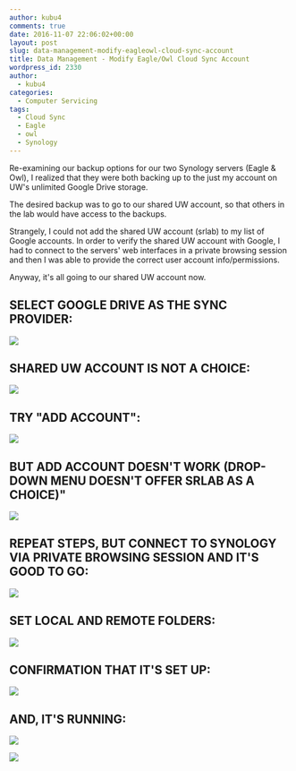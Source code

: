 ```yaml
---
author: kubu4
comments: true
date: 2016-11-07 22:06:02+00:00
layout: post
slug: data-management-modify-eagleowl-cloud-sync-account
title: Data Management - Modify Eagle/Owl Cloud Sync Account
wordpress_id: 2330
author:
  - kubu4
categories:
  - Computer Servicing
tags:
  - Cloud Sync
  - Eagle
  - owl
  - Synology
---
```


Re-examining our backup options for our two Synology servers (Eagle & Owl), I realized that they were both backing up to the just my account on UW's unlimited Google Drive storage.

The desired backup was to go to our shared UW account, so that others in the lab would have access to the backups.

Strangely, I could not add the shared UW account (srlab) to my list of Google accounts. In order to verify the shared UW account with Google, I had to connect to the servers' web interfaces in a private browsing session and then I was able to provide the correct user account info/permissions.

Anyway, it's all going to our shared UW account now.





## SELECT GOOGLE DRIVE AS THE SYNC PROVIDER:





[![](http://eagle.fish.washington.edu/Arabidopsis/Screenshot%202016-11-07%2009.52.08.png)](http://eagle.fish.washington.edu/Arabidopsis/Screenshot%202016-11-07%2009.52.08.png)









## SHARED UW ACCOUNT IS NOT A CHOICE:





[![](http://eagle.fish.washington.edu/Arabidopsis/Screenshot%202016-11-07%2009.52.33.png)](http://eagle.fish.washington.edu/Arabidopsis/Screenshot%202016-11-07%2009.52.33.png)





## TRY "ADD ACCOUNT":





[![](http://eagle.fish.washington.edu/Arabidopsis/Screenshot%202016-11-07%2009.52.46.png)](http://eagle.fish.washington.edu/Arabidopsis/Screenshot%202016-11-07%2009.52.46.png)



## BUT ADD ACCOUNT DOESN'T WORK (DROP-DOWN MENU DOESN'T OFFER SRLAB AS A CHOICE)"





[![](http://eagle.fish.washington.edu/Arabidopsis/Screenshot%202016-11-07%2009.53.11.png)](http://eagle.fish.washington.edu/Arabidopsis/Screenshot%202016-11-07%2009.53.11.png)







## REPEAT STEPS, BUT CONNECT TO SYNOLOGY VIA PRIVATE BROWSING SESSION AND IT'S GOOD TO GO:



[![](http://eagle.fish.washington.edu/Arabidopsis/Screenshot_2016-11-07_10_05_25.png)](http://eagle.fish.washington.edu/Arabidopsis/Screenshot_2016-11-07_10_05_25.png)







## SET LOCAL AND REMOTE FOLDERS:



[![](http://eagle.fish.washington.edu/Arabidopsis/Screenshot%202016-11-07%2010.13.44.png)](http://eagle.fish.washington.edu/Arabidopsis/Screenshot%202016-11-07%2010.13.44.png)







## CONFIRMATION THAT IT'S SET UP:



[![](http://eagle.fish.washington.edu/Arabidopsis/Screenshot%202016-11-07%2010.07.15.png)](http://eagle.fish.washington.edu/Arabidopsis/Screenshot%202016-11-07%2010.07.15.png)







## AND, IT'S RUNNING:



[![](http://eagle.fish.washington.edu/Arabidopsis/Screenshot%202016-11-07%2010.07.40.png)](http://eagle.fish.washington.edu/Arabidopsis/Screenshot%202016-11-07%2010.07.40.png)



[![](http://eagle.fish.washington.edu/Arabidopsis/Screenshot%202016-11-07%2014.05.10.png)](http://eagle.fish.washington.edu/Arabidopsis/Screenshot%202016-11-07%2014.05.10.png)
